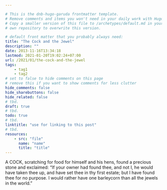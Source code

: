 ```yaml
---

# This is the dnb-hugo-garuda frontmatter template. 
# Remove comments and items you won't need in your daily work with Hugo.
# Copy a smaller version of this file to /archetypes/default.md in your
# own repository to overwrite this version.

# default front matter that you probably always need:
title: "The Cock and the Jewel"
description: ""
date: 2013-11-16T13:34:18
lastmod: 2021-01-20T19:02:24+07:00
url: /2021/01/the-cock-and-the-jewel
tags:
    - tag1
    - tag2
# set to false to hide comments on this page
# remove this if you want to show comments for less clutter
hide_comments: false
hide_sharebuttons: false
hide_related: false
# tbd.
draft: true
# tbd.
todo: true
# tbd.
linktitle: "use for linking to this post"
# tbd.
resources:
    - src: "file"
      name: "name"
      title: "title"
---
```

A COCK, scratching for food for himself and his hens, found a precious stone and exclaimed: “If your owner had found thee, and not I, he would have taken thee up, and have set thee in thy first estate; but I have found thee for no purpose. I would rather have one barleycorn than all the jewels in the world.”
